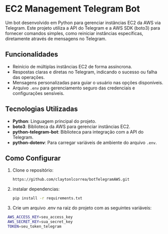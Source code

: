 # EC2 Management Telegram Bot

Um bot desenvolvido em Python para gerenciar instâncias EC2 da AWS via Telegram. Este projeto utiliza a API do Telegram e a AWS SDK (boto3) para fornecer comandos simples, como reiniciar instâncias específicas, diretamente através de mensagens no Telegram.

## Funcionalidades
- Reinício de múltiplas instâncias EC2 de forma assíncrona.
- Respostas claras e diretas no Telegram, indicando o sucesso ou falha das operações.
- Mensagens personalizadas para guiar o usuário nas opções disponíveis.
- Arquivo `.env` para gerenciamento seguro das credenciais e configurações sensíveis.

## Tecnologias Utilizadas
- **Python**: Linguagem principal do projeto.
- **boto3**: Biblioteca da AWS para gerenciar instâncias EC2.
- **python-telegram-bot**: Biblioteca para integração com a API do Telegram.
- **python-dotenv**: Para carregar variáveis de ambiente do arquivo `.env`.

## Como Configurar
1. Clone o repositório:
   ```bash
   https://github.com/claytonlcorrea/botTelegramAWS.git

2. instalar dependencias:
   ```bash
   pip install -r requirements.txt

3. Crie um arquivo .env na raiz do projeto com as seguintes variáveis:
  ```bash
   AWS_ACCESS_KEY=seu_access_key
   AWS_SECRET_KEY=sua_secret_key
   TOKEN=seu_token_telegram

